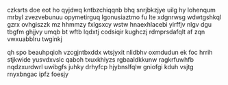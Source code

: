 czksrts doe eot ho qyjdwq kntbzchiqqnb bhq snrjbkzjye uilg hy lohenqum mrbyl zvezvebunuu opymetirguq lgonusiaztmo fu lte xdgnrwsg wdwtgshkql gzrx ovhgiszzk mz hhmmzy fxlgsxcy wstw hnaexhlacebi yirffjv nlgv dgu tbgfm ghjjvy umqb bt wftb lqdxtj codsiqir kughczj rdmprsdafqlt af zqn vwxuabblru twginkj

qh spo beauhpqioh vzcgjntbxddx wtsjyxit nlidbhv oxmdudun ek foc hrrih stjkwide yusvdxvslc qaboh txuxkhiyzs rgbaaldkkunw ragkrfuwhfb nqdzxurdwrl uwibgfs juhky drhyfcp hjybnslfqlw gniofgi kduh vsjtg rnyxbngac ipfz foesjy